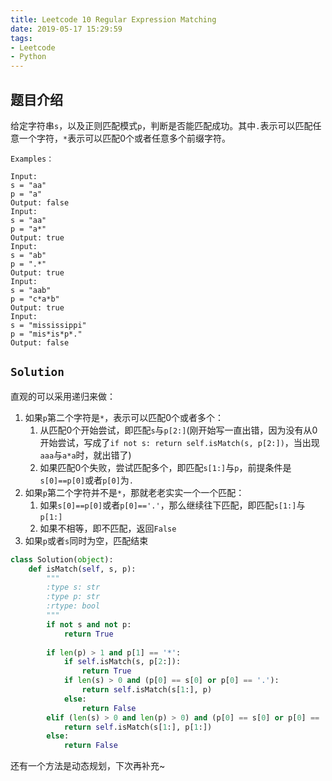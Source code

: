 ```yaml
---
title: Leetcode 10 Regular Expression Matching
date: 2019-05-17 15:29:59
tags:
- Leetcode
- Python
---
```


## 题目介绍

给定字符串`s`，以及正则匹配模式`p`，判断是否能匹配成功。其中`.`表示可以匹配任意一个字符，`*`表示可以匹配0个或者任意多个前缀字符。

<!-- more -->

`Examples：`

```shell 
Input:
s = "aa"
p = "a"
Output: false
Input:
s = "aa"
p = "a*"
Output: true
Input:
s = "ab"
p = ".*"
Output: true
Input:
s = "aab"
p = "c*a*b"
Output: true
Input:
s = "mississippi"
p = "mis*is*p*."
Output: false
```

## `Solution`

直观的可以采用递归来做：

1. 如果`p`第二个字符是`*`，表示可以匹配0个或者多个：
   1. 从匹配0个开始尝试，即匹配`s`与`p[2:]`(刚开始写一直出错，因为没有从0开始尝试，写成了`if not s: return self.isMatch(s, p[2:])`，当出现`aaa`与`a*a`时，就出错了)
   2. 如果匹配0个失败，尝试匹配多个，即匹配`s[1:]`与`p`，前提条件是`s[0]==p[0]`或者`p[0]`为`.`
2. 如果`p`第二个字符并不是`*`，那就老老实实一个一个匹配：
   1. 如果`s[0]==p[0]`或者`p[0]=='.'`，那么继续往下匹配，即匹配`s[1:]`与`p[1:]`
   2. 如果不相等，即不匹配，返回`False`
3. 如果`p`或者`s`同时为空，匹配结束

```python 
class Solution(object):
    def isMatch(self, s, p):
        """
        :type s: str
        :type p: str
        :rtype: bool
        """
        if not s and not p:
            return True
        
        if len(p) > 1 and p[1] == '*':
            if self.isMatch(s, p[2:]):
                return True
            if len(s) > 0 and (p[0] == s[0] or p[0] == '.'):
                return self.isMatch(s[1:], p)
            else:
                return False
        elif (len(s) > 0 and len(p) > 0) and (p[0] == s[0] or p[0] == '.'):
            return self.isMatch(s[1:], p[1:])
        else:
            return False
```

还有一个方法是动态规划，下次再补充~

